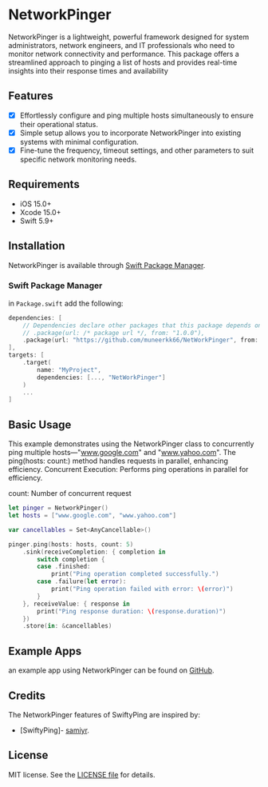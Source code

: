 
NetworkPinger
========

NetworkPinger is a lightweight, powerful framework designed for system administrators, network engineers, and IT professionals who need to monitor network connectivity and performance. This package offers a streamlined approach to pinging a list of hosts and provides real-time insights into their response times and availability

## Features

- [x] Effortlessly configure and ping multiple hosts simultaneously to ensure their operational status.
- [x] Simple setup allows you to incorporate NetworkPinger into existing systems with minimal configuration.
- [x] Fine-tune the frequency, timeout settings, and other parameters to suit specific network monitoring needs.

## Requirements

- iOS 15.0+
- Xcode 15.0+
- Swift 5.9+

## Installation

NetworkPinger is available through [Swift Package Manager](https://swift.org/package-manager/).

### Swift Package Manager

in `Package.swift` add the following:

```swift
dependencies: [
    // Dependencies declare other packages that this package depends on.
    // .package(url: /* package url */, from: "1.0.0"),
    .package(url: "https://github.com/muneerkk66/NetWorkPinger", from: "1.0.0")
],
targets: [
    .target(
        name: "MyProject",
        dependencies: [..., "NetWorkPinger"]
    )
    ...
]
```


## Basic Usage

This example demonstrates using the NetworkPinger class to concurrently ping multiple hosts—"www.google.com" and "www.yahoo.com". The ping(hosts: count:) method handles requests in parallel, enhancing efficiency.
Concurrent Execution: Performs ping operations in parallel for efficiency.

count: Number of concurrent request

```swift
let pinger = NetworkPinger()
let hosts = ["www.google.com", "www.yahoo.com"]

var cancellables = Set<AnyCancellable>()

pinger.ping(hosts: hosts, count: 5)
    .sink(receiveCompletion: { completion in
        switch completion {
        case .finished:
            print("Ping operation completed successfully.")
        case .failure(let error):
            print("Ping operation failed with error: \(error)")
        }
    }, receiveValue: { response in
        print("Ping response duration: \(response.duration)")
    })
    .store(in: &cancellables)
```




## Example Apps

an example app using NetworkPinger can be found on [GitHub](https://github.com/muneerkk66/PingMaster).



## Credits

The NetworkPinger features of SwiftyPing are inspired by:

- [SwiftyPing]- [samiyr](https://github.com/samiyr/SwiftyPing.git).


## License

MIT license. See the [LICENSE file](LICENSE) for details.
